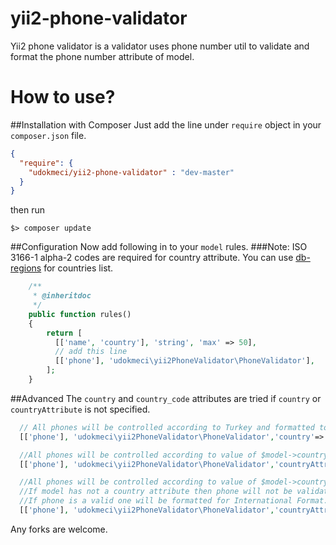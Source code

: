 yii2-phone-validator
==============

Yii2 phone validator is a validator uses phone number util to validate and format the phone number attribute of model.


How to use?
==============
##Installation with Composer
Just add the line under `require` object in your `composer.json` file.
``` json
{
  "require": {
    "udokmeci/yii2-phone-validator" : "dev-master"
  }
}
```
then run 

``` console
$> composer update
```

##Configuration
Now add following in to your `model` rules. 
###Note: ISO 3166-1 alpha-2 codes are required for country attribute. You can use [db-regions](https://github.com/udokmeci/db-regions) for countries list.

``` php
    /**
     * @inheritdoc
     */
    public function rules()
    {
        return [
          [['name', 'country'], 'string', 'max' => 50],
          // add this line
          [['phone'], 'udokmeci\yii2PhoneValidator\PhoneValidator'],
        ];
    }
```
##Advanced
The `country` and `country_code` attributes are tried if `country` or `countryAttribute` is not specified.

``` php
  // All phones will be controlled according to Turkey and formatted to TR Phone Number
  [['phone'], 'udokmeci\yii2PhoneValidator\PhoneValidator','country'=>'TR'],// 

  //All phones will be controlled according to value of $model->country_code
  [['phone'], 'udokmeci\yii2PhoneValidator\PhoneValidator','countryAttribute'=>'country_code'],

  //All phones will be controlled according to value of $model->country_code
  //If model has not a country attribute then phone will not be validated
  //If phone is a valid one will be formatted for International Format. default behavior.
  [['phone'], 'udokmeci\yii2PhoneValidator\PhoneValidator','countryAttribute'=>'country_code','strict'=>false,'format'=>true],  

```

Any forks are welcome.
